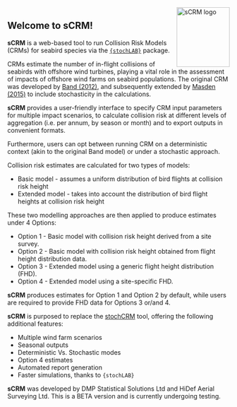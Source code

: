 <img src="www/hexSticker_scrm.png" width="120" alt = "sCRM logo" height="135" align = "right">

## Welcome to sCRM!

__sCRM__ is a web-based tool to run Collision Risk Models (CRMs) for seabird species via the
[`{stochLAB}`](https://www.github.com/HiDef-Aerial-Surveying/stochLAB) package. 

CRMs estimate the number of in-flight collisions of
seabirds with offshore wind turbines, playing a vital role in the assessment of
impacts of offshore wind farms on seabird populations. The original CRM was
developed by [Band
(2012)](https://www.bto.org/sites/default/files/u28/downloads/Projects/Final_Report_SOSS02_Band1ModelGuidance.pdf),
and subsequently extended by [Masden
(2015)](https://data.marine.gov.scot/dataset/developing-avian-collision-risk-model-incorporate-variability-and-uncertainty)
to include stochasticity in the calculations.

__sCRM__ provides a user-friendly interface to specify CRM input parameters for
multiple impact scenarios, to calculate collision risk at different levels of
aggregation (i.e. per annum, by season or month) and to export outputs in
convenient formats.

Furthermore, users can opt between running CRM on a deterministic context (akin
to the original Band model) or under a stochastic approach.

Collision risk estimates are calculated for two types of models:
- Basic model - assumes a uniform distribution of bird flights at collision
risk height
- Extended model - takes into account the distribution of bird flight heights
at collision risk height

These two modelling approaches are then applied to produce estimates under 4 Options:
- Option 1 - Basic model with collision risk height derived from a site survey.
- Option 2 - Basic model with collision risk height obtained from flight height distribution data.
- Option 3 - Extended model using a generic flight height distribution (FHD).
- Option 4 - Extended model using a site-specific FHD.

__sCRM__ produces estimates for Option 1 and Option 2 by default, while users are
required to provide FHD data for Options 3 or/and 4. 

__sCRM__ is purposed to replace the
[stochCRM](https://github.com/dmpstats/stochCRM) tool, offering the following additional
features:
- Multiple wind farm scenarios
- Seasonal outputs
- Deterministic Vs. Stochastic modes
- Option 4 estimates
- Automated report generation
- Faster simulations, thanks to `{stochLAB}`


__sCRM__ was developed by DMP Statistical Solutions Ltd and HiDef Aerial
Surveying Ltd. This is a BETA version and is currently undergoing testing.

